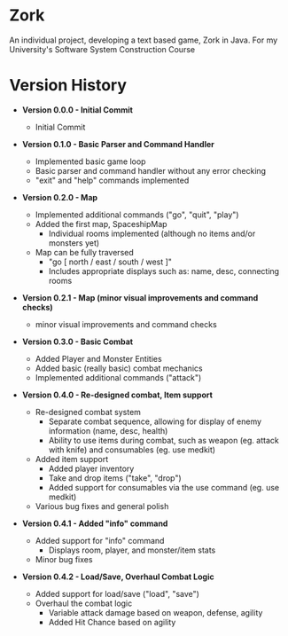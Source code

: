 # Zork
An individual project, developing a text based game, Zork in Java. For my University's Software System Construction Course

# Version History

* __Version 0.0.0 - Initial Commit__
    * Initial Commit
    
* __Version 0.1.0 - Basic Parser and Command Handler__
    * Implemented basic game loop
    * Basic parser and command handler without any error checking
    * "exit" and "help" commands implemented
    
* __Version 0.2.0 - Map__
    * Implemented additional commands ("go", "quit", "play")
    * Added the first map, SpaceshipMap
        * Individual rooms implemented (although no items and/or monsters yet)
    * Map can be fully traversed
        * "go [ north / east / south / west ]"
        * Includes appropriate displays such as: name, desc, connecting rooms

* __Version 0.2.1 - Map (minor visual improvements and command checks)__
    * minor visual improvements and command checks

* __Version 0.3.0 - Basic Combat__
    * Added Player and Monster Entities
    * Added basic (really basic) combat mechanics
    * Implemented additional commands ("attack")
    
* __Version 0.4.0 - Re-designed combat, Item support__
    * Re-designed combat system
        * Separate combat sequence, allowing for display of enemy information (name, desc, health)
        * Ability to use items during combat, such as weapon (eg. attack with knife) and consumables (eg. use medkit)
    * Added item support
        * Added player inventory
        * Take and drop items ("take", "drop")
        * Added support for consumables via the use command (eg. use medkit)
    * Various bug fixes and general polish
    
* __Version 0.4.1 - Added "info" command__
    * Added support for "info" command
        * Displays room, player, and monster/item stats
    * Minor bug fixes
    
* __Version 0.4.2 - Load/Save, Overhaul Combat Logic__
    * Added support for load/save ("load", "save")
    * Overhaul the combat logic
        * Variable attack damage based on weapon, defense, agility
        * Added Hit Chance based on agility